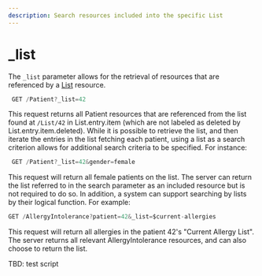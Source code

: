 ```yaml
---
description: Search resources included into the specific List
---
```


# \_list

The `_list` parameter allows for the retrieval of resources that are referenced by a [List](https://www.hl7.org/fhir/list.html) resource.

```javascript
 GET /Patient?_list=42
```

This request returns all Patient resources that are referenced from the list found at `/List/42` in List.entry.item \(which are not labeled as deleted by List.entry.item.deleted\). While it is possible to retrieve the list, and then iterate the entries in the list fetching each patient, using a list as a search criterion allows for additional search criteria to be specified. For instance:

```javascript
 GET /Patient?_list=42&gender=female
```

This request will return all female patients on the list. The server can return the list referred to in the search parameter as an included resource but is not required to do so. In addition, a system can support searching by lists by their logical function. For example:

```java
GET /AllergyIntolerance?patient=42&_list=$current-allergies
```

This request will return all allergies in the patient 42's "Current Allergy List". The server returns all relevant AllergyIntolerance resources, and can also choose to return the list. 

TBD: test script


